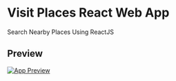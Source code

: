 # Visit Places React Web App
Search Nearby Places Using ReactJS

## Preview

[![App Preview](https://github.com/sameeraz/visitplaces/blob/master/preview.gif)](https://sameeraz.github.io)
